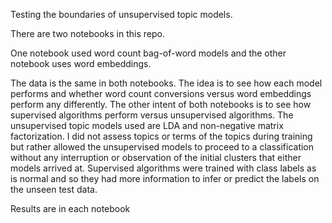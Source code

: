 Testing the boundaries of unsupervised topic models. 

There are two notebooks in this repo. 

One notebook used word count bag-of-word models and the other notebook uses word embeddings.

The data is the same in both notebooks. The idea is to see how each model performs and whether word count conversions versus word embeddings perform any differently. The other intent of both notebooks is to see how supervised algorithms perform versus unsupervised algorithms. The unsupervised topic models used are LDA and non-negative matrix factorization. I did not assess topics or terms of the topics during training but rather allowed the unsupervised models to proceed to a classification without any interruption or observation of the initial clusters that either models arrived at. Supervised algorithms were trained with class labels as is normal and so they had more information to infer or predict the labels on the unseen test data. 

Results are in each notebook

 

